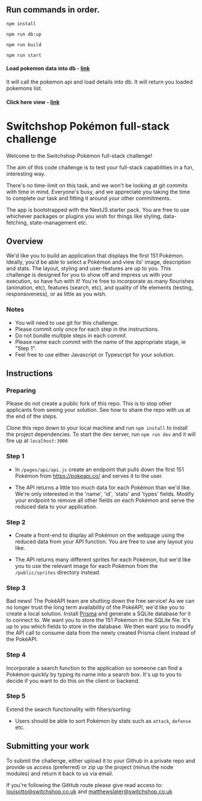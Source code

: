 ## Run commands in order.
`npm install`

`npm run db:up`

`npm run build`

`npm run start`

#### Load pokemon data into db - [link](http://localhost:3000/api/pokemon)
  It will call the pokemon api and load details into db. It will return you loaded pokemons list. 
  
#### Click here view - [link](http://localhost:3000)

# Switchshop Pokémon full-stack challenge

Welcome to the Switchshop Pokémon full-stack challenge!

The aim of this code challenge is to test your full-stack capabilities in a fun, interesting way.

There's no time-limit on this task, and we won't be looking at git commits with time in mind. Everyone's busy, and we appreciate you taking the time to complete our task and fitting it around your other commitments.

The app is bootstrapped with the NextJS starter pack. You are free to use whichever packages or plugins you wish for things like styling, data-fetching, state-management etc.

## Overview

We'd like you to build an application that displays the first 151 Pokémon. Ideally, you'd be able to select a Pokémon and view its' image, description and stats. The layout, styling and user-features are up to you. This challenge is designed for you to show off and impress us with your execution, so have fun with it! You're free to incorporate as many flourishes (animation, etc), features (search, etc), and quality of life elements (testing, responsiveness), or as little as you wish.

### Notes
- You will need to use git for this challenge.
- Please commit only once for each step in the instructions.
- Do not bundle multiple steps in each commit.
- Please name each commit with the name of the appropriate stage, ie "Step 1".
- Feel free to use either Javascript or Typescript for your solution.

## Instructions

### Preparing
Please do not create a public fork of this repo. This is to stop other applicants from seeing your solution. See how to share the repo with us at the end of the steps.

Clone this repo down to your local machine and run `npm install` to install the project dependencies. To start the dev server, run `npm run dev` and it will fire up at `localhost:3000`

### Step 1
- In `/pages/api/api.js` create an endpoint that pulls down the first 151 Pokémon from https://pokeapi.co/ and serves it to the user.

- The API returns a little too much data for each Pokémon than we'd like. We're only interested in the 'name', 'id', 'stats' and 'types' fields. Modify your endpoint to remove all other fields on each Pokémon and serve the reduced data to your application.

### Step 2
- Create a front-end to display all Pokémon on the webpage using the reduced data from your API function. You are free to use any layout you like.

- The API returns many different sprites for each Pokémon, but we'd like you to use the relevant image for each Pokémon from the `/public/sprites` directory instead.

### Step 3
Bad news! The PokéAPI team are shutting down the free service! As we can no longer trust the long term availability of the PokéAPI, we'd like you to create a local solution. Install [Prisma](https://www.prisma.io/) and generate a SQLite database for it to connect to. We want you to store the 151 Pokémon in the SQLite file. It's up to you which fields to store in the database. We then want you to modify the API call to consume data from the newly created Prisma client instead of the PokéAPI.

### Step 4
Incorporate a search function to the application so someone can find a Pokémon quickly by typing its name into a search box. It's up to you to decide if you want to do this on the client or backend.

### Step 5
Extend the search functionality with filters/sorting:

- Users should be able to sort Pokémon by stats such as `attack`, `defense` etc.

## Submitting your work

To submit the challenge, either upload it to your Github in a private repo and provide us access (preferred) or zip up the project (minus the node modules) and return it back to us via email.

If you're following the GitHub route please give read access to: louisotto@switchshop.co.uk and matthewslater@switchshop.co.uk
